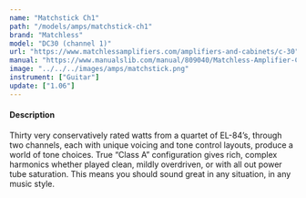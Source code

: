 ```yaml
---
name: "Matchstick Ch1"
path: "/models/amps/matchstick-ch1"
brand: "Matchless"
model: "DC30 (channel 1)"
url: "https://www.matchlessamplifiers.com/amplifiers-and-cabinets/c-30"
manual: "https://www.manualslib.com/manual/809040/Matchless-Amplifier-C-30-Series.html"
image: "../../../images/amps/matchstick.png"
instrument: ["Guitar"]
update: ["1.06"]
---
```

#### Description
Thirty very conservatively rated watts from a quartet of EL-84’s, through two channels, each with unique voicing and tone control layouts, produce a world of tone choices. True “Class A” configuration gives rich, complex harmonics whether played clean, mildly overdriven, or with all out power tube saturation.  This means you should sound great in any situation, in any music style.